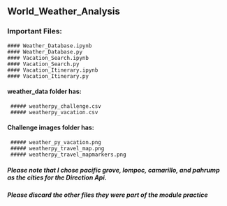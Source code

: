 ## World_Weather_Analysis
### Important Files:
    #### Weather_Database.ipynb
    #### Weather_Database.py
    #### Vacation_Search.ipynb
    #### Vacation_Search.py
    #### Vacation_Itinerary.ipynb
    #### Vacation_Itinerary.py
#### weather_data folder has:
     ##### weatherpy_challenge.csv
     ##### weatherpy_vacation.csv
#### Challenge images folder has:
     ##### weather_py_vacation.png
     ##### weatherpy_travel_map.png
     ##### weatherpy_travel_mapmarkers.png
##### Please note that I chose pacific grove, lompoc, camarillo, and pahrump as the cities for the Direction Api.
##### Please discard the other files they were part of the module practice
